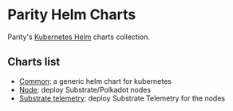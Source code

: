 # Parity Helm Charts

Parity's [Kubernetes Helm](https://helm.sh/) charts collection.

## Charts list

- [Common](charts/common/README.md): a generic helm chart for kubernetes
- [Node](charts/node/README.md): deploy Substrate/Polkadot nodes
- [Substrate telemetry](charts/substrate-telemetry/README.md): deploy Substrate Telemetry for the nodes
